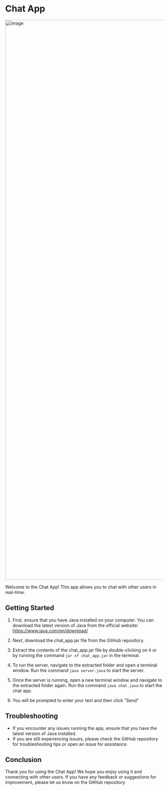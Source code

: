 # Chat App
<img width="1792" alt="image" src="https://user-images.githubusercontent.com/116579335/214749154-e99b951b-f69b-45e7-93e5-5a61dfcc31f1.png">


Welcome to the Chat App! This app allows you to chat with other users in real-time. 

## Getting Started

1. First, ensure that you have Java installed on your computer. You can download the latest version of Java from the official website: https://www.java.com/en/download/

2. Next, download the chat_app.jar file from the GitHub repository.

3. Extract the contents of the chat_app.jar file by double-clicking on it or by running the command `jar xf chat_app.jar` in the terminal.

4. To run the server, navigate to the extracted folder and open a terminal window. Run the command `java server.java` to start the server.

5. Once the server is running, open a new terminal window and navigate to the extracted folder again. Run the command `java chat.java` to start the chat app.

6. You will be prompted to enter your text and then click "Send"

## Troubleshooting

- If you encounter any issues running the app, ensure that you have the latest version of Java installed.
- If you are still experiencing issues, please check the GitHub repository for troubleshooting tips or open an issue for assistance.

## Conclusion

Thank you for using the Chat App! We hope you enjoy using it and connecting with other users. If you have any feedback or suggestions for improvement, please let us know on the GitHub repository
